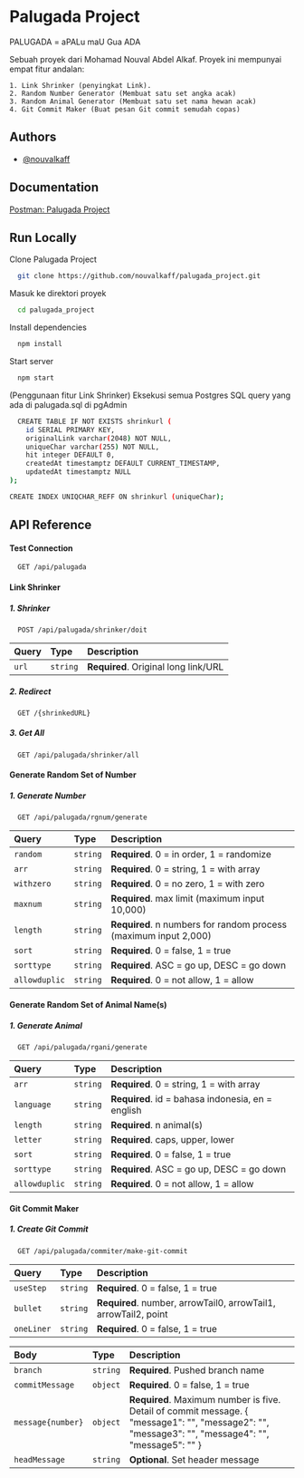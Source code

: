 
# Palugada Project

PALUGADA = aPALu maU Gua ADA

Sebuah proyek dari Mohamad Nouval Abdel Alkaf. Proyek ini mempunyai empat fitur andalan:

    1. Link Shrinker (penyingkat Link).
    2. Random Number Generator (Membuat satu set angka acak)
    3. Random Animal Generator (Membuat satu set nama hewan acak)
    4. Git Commit Maker (Buat pesan Git commit semudah copas)
## Authors

- [@nouvalkaff](https://github.com/nouvalkaff)


## Documentation

[Postman: Palugada Project](https://documenter.getpostman.com/view/23758510/2s8YKGifv5)


## Run Locally

Clone Palugada Project

```bash
  git clone https://github.com/nouvalkaff/palugada_project.git
```

Masuk ke direktori proyek

```bash
  cd palugada_project
```

Install dependencies

```bash
  npm install
```

Start server

```bash
  npm start
```

(Penggunaan fitur Link Shrinker) Eksekusi semua Postgres SQL query yang ada di palugada.sql di pgAdmin

```bash
  CREATE TABLE IF NOT EXISTS shrinkurl (
    id SERIAL PRIMARY KEY,
    originalLink varchar(2048) NOT NULL,
    uniqueChar varchar(255) NOT NULL,
    hit integer DEFAULT 0,
    createdAt timestamptz DEFAULT CURRENT_TIMESTAMP,
    updatedAt timestamptz NULL
);

CREATE INDEX UNIQCHAR_REFF ON shrinkurl (uniqueChar);
```


## API Reference

#### Test Connection

```http
  GET /api/palugada
```

#### Link Shrinker

##### 1. Shrinker

```http
  POST /api/palugada/shrinker/doit
```

| Query | Type     | Description                |
| :-------- | :------- | :------------------------- |
| `url` | `string` | **Required**. Original long link/URL |

##### 2. Redirect

```http
  GET /{shrinkedURL}
```

##### 3. Get All

```http
  GET /api/palugada/shrinker/all
```

#### Generate Random Set of Number

##### 1. Generate Number
```http
  GET /api/palugada/rgnum/generate
```

| Query | Type     | Description                |
| :-------- | :------- | :------------------------- |
| `random` | `string` | **Required**. 0 = in order, 1 = randomize |
| `arr` | `string` | **Required**. 0 = string, 1 = with array |
| `withzero` | `string` | **Required**. 0 = no zero, 1 = with zero |
| `maxnum` | `string` | **Required**. max limit (maximum input 10,000) |
| `length` | `string` | **Required**. n numbers for random process (maximum input 2,000) |
| `sort` | `string` | **Required**. 0 = false, 1 = true |
| `sorttype` | `string` | **Required**. ASC = go up, DESC = go down |
| `allowduplic` | `string` | **Required**. 0 = not allow, 1 = allow |

#### Generate Random Set of Animal Name(s)

##### 1. Generate Animal

```http
  GET /api/palugada/rgani/generate
```

| Query | Type     | Description                |
| :-------- | :------- | :------------------------- |
| `arr` | `string` | **Required**. 0 = string, 1 = with array |
| `language` | `string` | **Required**. id = bahasa indonesia, en = english |
| `length` | `string` | **Required**. n animal(s) |
| `letter` | `string` | **Required**. caps, upper, lower |
| `sort` | `string` | **Required**. 0 = false, 1 = true |
| `sorttype` | `string` | **Required**. ASC = go up, DESC = go down |
| `allowduplic` | `string` | **Required**. 0 = not allow, 1 = allow |

#### Git Commit Maker

##### 1. Create Git Commit

```http
  GET /api/palugada/commiter/make-git-commit
```

| Query | Type     | Description                |
| :-------- | :------- | :------------------------- |
| `useStep` | `string` | **Required**. 0 = false, 1 = true |
| `bullet` | `string` | **Required**. number, arrowTail0, arrowTail1,  arrowTail2, point |
| `oneLiner` | `string` | **Required**. 0 = false, 1 = true |

| Body | Type     | Description                |
| :-------- | :------- | :------------------------- |
| `branch` | `string` | **Required**. Pushed branch name |
| `commitMessage` | `object` | **Required**. 0 = false, 1 = true |
| `message{number}` | `object` | **Required**. Maximum number is five. Detail of commit message. { "message1": "", "message2": "", "message3": "", "message4": "", "message5": "" } |
| `headMessage` | `string` | **Optional**. Set header message |